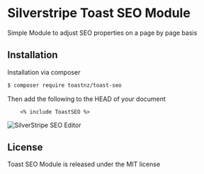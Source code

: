 # Silverstripe Toast SEO Module

Simple Module to adjust SEO properties on a page by page basis

## Installation

Installation via composer

```bash
$ composer require toastnz/toast-seo
```

Then add the following to the HEAD of your document 

```
    <% include ToastSEO %>
```

![SilverStripe SEO Editor](https://raw.githubusercontent.com/toastnz/toast-seo/master/images/preview.png)

## License

Toast SEO Module  is released under the MIT license